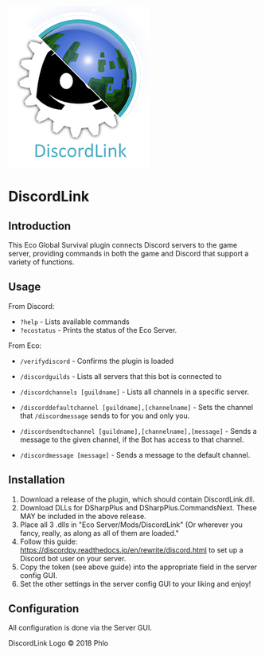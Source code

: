 ![DiscordLink Logo](images/DiscordLinkLogo.png)
# DiscordLink
## Introduction

This Eco Global Survival plugin connects Discord servers to the game server, providing commands in both the game and Discord that support a variety of functions.

## Usage

From Discord:

* `?help` - Lists available commands
* `?ecostatus` - Prints the status of the Eco Server.

From Eco:
* `/verifydiscord` - Confirms the plugin is loaded

* `/discordguilds` - Lists all servers that this bot is connected to
* `/discordchannels [guildname]` - Lists all channels in a specific server.
* `/discorddefaultchannel [guildname],[channelname]` - Sets the channel that `/discordmessage` sends to for you and only you.

* `/discordsendtochannel [guildname],[channelname],[message]` - Sends a message to the given channel, if the Bot has access to that channel.
* `/discordmessage [message]` - Sends a message to the default channel.

## Installation

1. Download a release of the plugin, which should contain DiscordLink.dll.
2. Download DLLs for DSharpPlus and DSharpPlus.CommandsNext. These MAY be included in the above release.
3. Place all 3 .dlls in "Eco Server/Mods/DiscordLink" (Or wherever you fancy, really, as along as all of them are loaded."
4. Follow this guide: https://discordpy.readthedocs.io/en/rewrite/discord.html to set up a Discord bot user on your server.
5. Copy the token (see above guide) into the appropriate field in the server config GUI.
6. Set the other settings in the server config GUI to your liking and enjoy!

## Configuration

All configuration is done via the Server GUI.


DiscordLink Logo &copy; 2018 Phlo